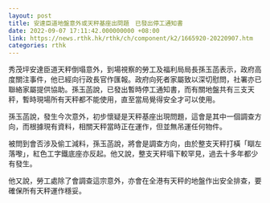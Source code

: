 ```yaml
---
layout: post
title: 安達臣道地盤意外或天秤基座出問題　已發出停工通知書
date: 2022-09-07 17:11:42.000000000 +08:00
link: https://news.rthk.hk/rthk/ch/component/k2/1665920-20220907.htm
categories: rthk
---
```


秀茂坪安達臣道天秤倒塌意外，到場視察的勞工及福利局局長孫玉菡表示，政府高度關注事件，他已經向行政長官作匯報。政府向死者家屬致以深切慰問，社署亦已聯絡家屬提供協助。孫玉菡說，已發出暫時停工通知書，而有關地盤共有三支天秤，暫時現場所有天秤都不能使用，直至當局覺得安全才可以使用。

孫玉菡說，發生今次意外，初步懷疑是天秤基座出現問題，這會是其中一個調查方向，而根據現有資料，相關天秤當時正在運作，但並無吊運任何物件。

被問到會否涉及偷工減料，孫玉菡說，將會是調查方向，由於整支天秤打橫「瞓左落嚟」，紅色工字鐵底座亦反起。他又說，整支天秤塌下較罕見，過去十多年都少有發生。

他又說，勞工處除了會調查這宗意外，亦會在全港有天秤的地盤作出安全排查，要確保所有天秤運作穩妥。
